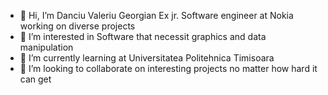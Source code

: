 - 👋 Hi, I’m Danciu Valeriu Georgian
     Ex jr. Software engineer at Nokia working on diverse projects
- 👀 I’m interested in Software that necessit graphics and data manipulation
- 🌱 I’m currently learning at Universitatea Politehnica Timisoara
- 💞️ I’m looking to collaborate on interesting projects no matter how hard it can get



